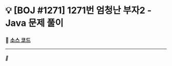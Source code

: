  # :bulb: [BOJ #1271] 1271번 엄청난 부자2 - Java 문제 풀이
### :link: [소스 코드](https://github.com/nexusgh12/Algorithm/blob/main/BOJ_1271/BOJ_1271.java)
***
##### :seedling:

